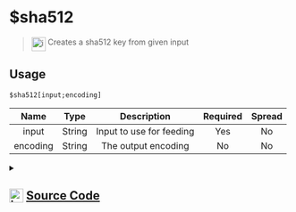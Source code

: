 # $sha512
> <img align="top" src="https://upload.wikimedia.org/wikipedia/commons/thumb/e/e4/Infobox_info_icon.svg/160px-Infobox_info_icon.svg.png?20150409153300" alt="image" width="25" height="auto"> Creates a sha512 key from given input
## Usage
```
$sha512[input;encoding]
```
| Name | Type | Description | Required | Spread
| :---: | :---: | :---: | :---: | :---: |
input | String | Input to use for feeding | Yes | No
encoding | String | The output encoding | No | No
<details>
<summary>
    
## <img align="top" src="https://cdn4.iconfinder.com/data/icons/iconsimple-logotypes/512/github-512.png" alt="image" width="25" height="auto">  [Source Code](https://github.com/tryforge/ForgeScript-V2/blob/main/src/native/sha512.ts)
    
</summary>
    
```ts
import { createHash, randomUUID } from "crypto"
import { ArgType, NativeFunction, Return } from "../structures"

export default new NativeFunction({
    name: "$sha512",
    version: "1.2.0",
    description: "Creates a sha512 key from given input",
    unwrap: true,
    brackets: true,
    args: [
        {
            name: "input",
            description: "Input to use for feeding",
            rest: false,
            required: true,
            type: ArgType.String
        },
        {
            name: "encoding",
            type: ArgType.String,
            description: "The output encoding",
            rest: false,
            required: false
        }
    ],
    execute(ctx, [ input, enc ]) {
        const sha512 = createHash("sha512").update(input).digest().toString((enc || "hex") as BufferEncoding)
        return Return.success(sha512)
    }
})
```
    
</details>